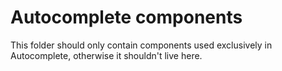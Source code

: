 # Autocomplete components

This folder should only contain components used exclusively in Autocomplete, otherwise it shouldn't live here.
